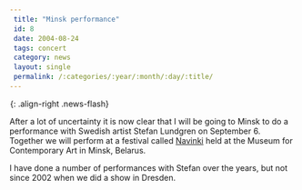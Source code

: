 ```yaml
---
 title: "Minsk performance"
 id: 8
 date: 2004-08-24
 tags: concert
 category: news
 layout: single
 permalink: /:categories/:year/:month/:day/:title/
---
```

![image-right](/assets/images/spacer.gif){: .align-right .news-flash}

After a lot of uncertainty it is now clear that I will be going to Minsk to do a performance with Swedish artist Stefan Lundgren on September 6. Together we will perform at a festival called <a href="http://navinki.smufsa.nu/2004/index_en.htm">Navinki</a> held at the Museum for Contemporary Art in Minsk, Belarus.</p><p>I have done a number of performances with Stefan over the years, but not since 2002 when we did a show in Dresden.

